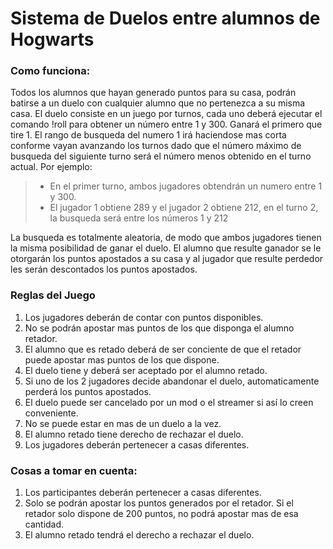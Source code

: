 # Sistema de Duelos entre alumnos de Hogwarts

### Como funciona:
Todos los alumnos que hayan generado puntos para su casa, podrán batirse a un duelo con cualquier alumno que no pertenezca a su misma casa.
El duelo consiste en un juego por turnos, cada uno deberá ejecutar el comando !roll para obtener un número entre 1 y 300. Ganará el primero que tire 1.
El rango de busqueda del numero 1 irá haciendose mas corta conforme vayan avanzando los turnos dado que el número máximo de busqueda del siguiente turno será el número menos obtenido en el turno actual. 
Por ejemplo:
> - En el primer turno, ambos jugadores obtendrán un numero entre 1 y 300. 
> - El jugador 1 obtiene 289 y el jugador 2 obtiene 212, en el turno 2, la busqueda será entre los números 1 y 212 

La busqueda es totalmente aleatoria, de modo que ambos jugadores tienen la misma posibilidad de ganar el duelo.
El alumno que resulte ganador se le otorgarán los puntos apostados a su casa y al jugador que resulte perdedor les serán descontados los puntos apostados.

 

### Reglas del Juego
1.  Los jugadores deberán de contar con puntos disponibles.
2.  No se podrán apostar mas puntos de los que disponga el alumno retador.
3.  El alumno que es retado deberá de ser conciente de que el retador puede apostar mas puntos de los que dispone.
4.  El duelo tiene y deberá ser aceptado por el alumno retado.
5.  Si uno de los 2 jugadores decide abandonar el duelo, automaticamente perderá los puntos apostados.
6.  El duelo puede ser cancelado por un mod o el streamer si así lo creen conveniente.
7.  No se puede estar en mas de un duelo a la vez.
8.  El alumno retado tiene derecho de rechazar el duelo.
9.  Los jugadores deberán pertenecer a casas diferentes.

### Cosas a tomar en cuenta:
1. Los participantes deberán pertenecer a casas diferentes.
2. Solo se podrán apostar los puntos generados por el retador. Si el retador solo dispone de 200 puntos, no podrá apostar mas de esa cantidad.
3. El alumno retado tendrá el derecho a rechazar el duelo.

